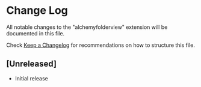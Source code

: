 # Change Log

All notable changes to the "alchemyfolderview" extension will be documented in this file.

Check [Keep a Changelog](http://keepachangelog.com/) for recommendations on how to structure this file.

## [Unreleased]

- Initial release